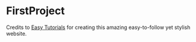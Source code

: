 # FirstProject

Credits to [Easy Tutorials](https://www.youtube.com/channel/UCkjoHfkLEy7ZT4bA2myJ8xA) for creating this amazing easy-to-follow yet stylish website.
